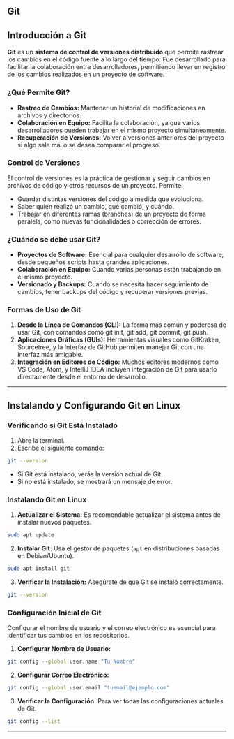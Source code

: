 ## Git

## Introducción a Git

**Git** es un **sistema de control de versiones distribuido** que permite rastrear los 
cambios en el código fuente a lo largo del tiempo. Fue desarrollado para 
facilitar la colaboración entre desarrolladores, permitiendo llevar un registro 
de los cambios realizados en un proyecto de software.

### ¿Qué Permite Git?

* **Rastreo de Cambios:** Mantener un historial de modificaciones en archivos y 
  directorios.
* **Colaboración en Equipo:** Facilita la colaboración, ya que varios 
  desarrolladores pueden trabajar en el mismo proyecto simultáneamente.
* **Recuperación de Versiones:** Volver a versiones anteriores del proyecto si algo 
  sale mal o se desea comparar el progreso.


### Control de Versiones

El control de versiones es la práctica de gestionar y seguir cambios en archivos 
de código y otros recursos de un proyecto. Permite:

* Guardar distintas versiones del código a medida que evoluciona.
* Saber quién realizó un cambio, qué cambió, y cuándo.
* Trabajar en diferentes ramas (branches) de un proyecto de forma paralela, como 
  nuevas funcionalidades o corrección de errores.


### ¿Cuándo se debe usar Git?

* **Proyectos de Software:** Esencial para cualquier desarrollo de software, desde 
  pequeños scripts hasta grandes aplicaciones.
* **Colaboración en Equipo:** Cuando varias personas están trabajando en el mismo 
  proyecto.
* **Versionado y Backups:** Cuando se necesita hacer seguimiento de cambios, tener 
  backups del código y recuperar versiones previas.


### Formas de Uso de Git

1. **Desde la Línea de Comandos (CLI):** La forma más común y poderosa de usar Git, 
   con comandos como git init, git add, git commit, git push.
2. **Aplicaciones Gráficas (GUIs):** Herramientas visuales como GitKraken, 
   Sourcetree, y la Interfaz de GitHub permiten manejar Git con una interfaz más 
   amigable.
3. **Integración en Editores de Código:** Muchos editores modernos como VS Code, 
   Atom, y IntelliJ IDEA incluyen integración de Git para usarlo directamente 
   desde el entorno de desarrollo.

---

## Instalando y Configurando Git en Linux

### Verificando si Git Está Instalado

1. Abre la terminal.
2. Escribe el siguiente comando:
```sh
git --version
```
* Si Git está instalado, verás la versión actual de Git.
* Si no está instalado, se mostrará un mensaje de error.


### Instalando Git en Linux

1. **Actualizar el Sistema:** Es recomendable actualizar el sistema antes de 
   instalar nuevos paquetes.
```sh
sudo apt update
```

2. **Instalar Git:** Usa el gestor de paquetes (`apt` en distribuciones basadas en 
   Debian/Ubuntu).
```sh
sudo apt install git
```

3. **Verificar la Instalación:** Asegúrate de que Git se instaló correctamente.
```sh
git --version
```


### Configuración Inicial de Git

Configurar el nombre de usuario y el correo electrónico es esencial para 
identificar tus cambios en los repositorios.

1. **Configurar Nombre de Usuario:**
```sh
git config --global user.name "Tu Nombre"
```

2. **Configurar Correo Electrónico:**
```sh
git config --global user.email "tuemail@ejemplo.com"
```

3. **Verificar la Configuración:** Para ver todas las configuraciones actuales de 
   Git.
```sh
git config --list
```

---




